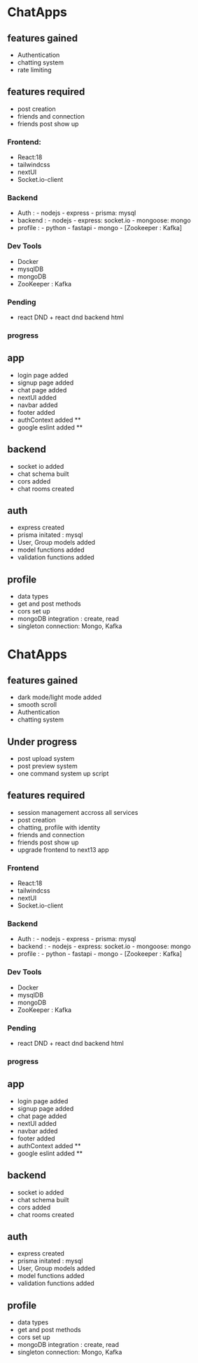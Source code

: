 # ChatApps

## features gained

- Authentication
- chatting system
- rate limiting

## features required

- post creation
- friends and connection
- friends post show up

### Frontend:

- React:18
- tailwindcss
- nextUI
- Socket.io-client

### Backend

- Auth :
        - nodejs
        - express
        - prisma: mysql
- backend :
        - nodejs
        - express: socket.io
        - mongoose: mongo
- profile :
        - python
        - fastapi
        - mongo
        - [Zookeeper : Kafka]

### Dev Tools
- Docker
- mysqlDB
- mongoDB
- ZooKeeper : Kafka

### Pending
- react DND + react dnd backend html

### progress

## app
- login page added
- signup page added
- chat page added
- nextUI added
- navbar added
- footer added
- authContext added **
- google eslint added **

## backend
- socket io added
- chat schema built
- cors added
- chat rooms created

## auth
- express created
- prisma initated : mysql
- User, Group models added
- model functions added
- validation functions added

## profile
- data types
- get and post methods
- cors set up
- mongoDB integration : create, read
- singleton connection: Mongo, Kafka



# ChatApps

## features gained

- dark mode/light mode added
- smooth scroll
- Authentication
- chatting system

## Under progress

- post upload system
- post preview system
- one command system up script

## features required

- session management accross all services
- post creation
- chatting, profile with identity
- friends and connection
- friends post show up
- upgrade frontend to next13 app

### Frontend

- React:18
- tailwindcss
- nextUI
- Socket.io-client

### Backend

- Auth :
        - nodejs
        - express
        - prisma: mysql
- backend :
        - nodejs
        - express: socket.io
        - mongoose: mongo
- profile :
        - python
        - fastapi
        - mongo
        - [Zookeeper : Kafka]

### Dev Tools

- Docker
- mysqlDB
- mongoDB
- ZooKeeper : Kafka

### Pending

- react DND + react dnd backend html

### progress

## app

- login page added
- signup page added
- chat page added
- nextUI added
- navbar added
- footer added
- authContext added **
- google eslint added **

## backend

- socket io added
- chat schema built
- cors added
- chat rooms created

## auth
- express created
- prisma initated : mysql
- User, Group models added
- model functions added
- validation functions added

## profile

- data types
- get and post methods
- cors set up
- mongoDB integration : create, read
- singleton connection: Mongo, Kafka


